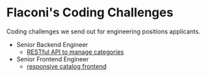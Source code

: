 # Flaconi's Coding Challenges

Coding challenges we send out for engineering positions applicants.

* Senior Backend Engineer
  * [RESTful API to manage categories](https://github.com/Flaconi/coding-challenges/blob/master/senior-backend-engineer/restful-api-categories.md)
* Senior Frontend Engineer
  * [responsive catalog frontend](https://github.com/Flaconi/coding-challenges/blob/master/senior-frontend-engineer/catalog-product-list.md)
